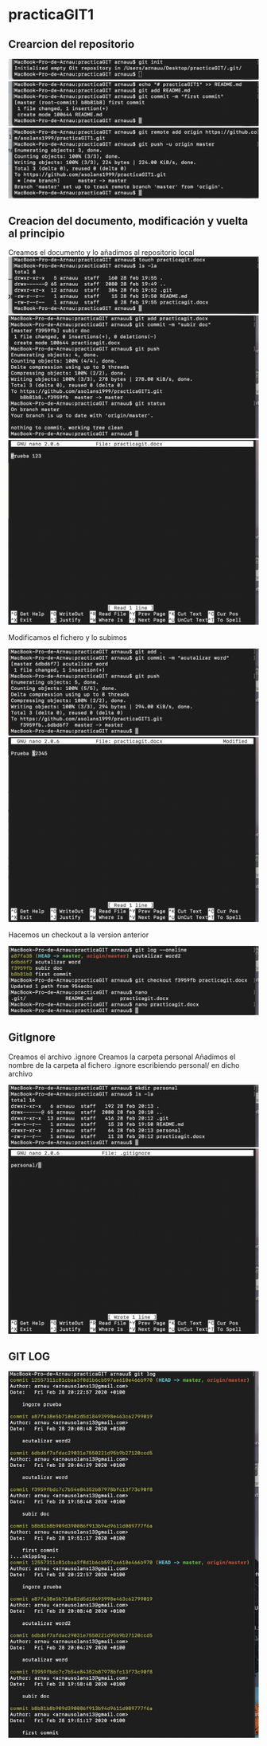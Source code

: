 # practicaGIT1
## Crearcion del repositorio
<img src="1.png">
<img src="2.png">
<img src="3.png">

## Creacion del documento, modificación y vuelta al principio

Creamos el documento y lo añadimos al repositorio local
<img src="4.png">
<img src="5.png">
<img src="7.png">

Modificamos el fichero y lo subimos

<img src="6.png">
<img src="8.png">

Hacemos un checkout a la version anterior

<img src="9.png">

## GitIgnore

Creamos el archivo .ignore
Creamos la carpeta personal
Añadimos el nombre de la carpeta al fichero .ignore escribiendo personal/ en dicho archivo 

<img src="10.png">
<img src="11.png">

## GIT LOG

<img src="12.png">





